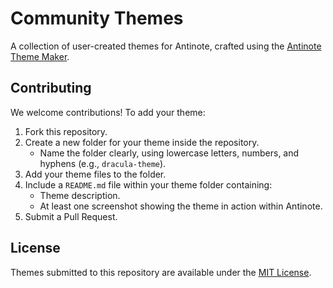 # Community Themes

A collection of user-created themes for Antinote, crafted using the [Antinote Theme Maker](https://antinote.io/theme-maker).

## Contributing

We welcome contributions! To add your theme:

1. Fork this repository.
2. Create a new folder for your theme inside the repository.  
   - Name the folder clearly, using lowercase letters, numbers, and hyphens (e.g., `dracula-theme`).
3. Add your theme files to the folder.
4. Include a `README.md` file within your theme folder containing:
   - Theme description.
   - At least one screenshot showing the theme in action within Antinote.
5. Submit a Pull Request.

## License

Themes submitted to this repository are available under the [MIT License](LICENSE).